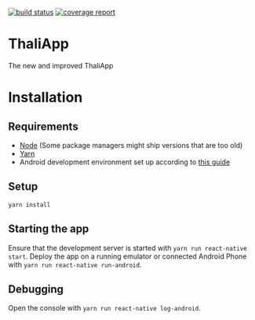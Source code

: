 [![build status](https://gitlab.science.ru.nl/thalia/ThaliApp-react/badges/master/build.svg)](https://gitlab.science.ru.nl/thalia/ThaliApp-react/commits/master)
[![coverage report](https://gitlab.science.ru.nl/thalia/ThaliApp-react/badges/master/coverage.svg)](https://gitlab.science.ru.nl/thalia/ThaliApp-react/commits/master)
# ThaliApp
The new and improved ThaliApp

# Installation
## Requirements
* [Node](https://nodejs.org/en/) (Some package managers might ship versions that are too old)
* [Yarn](https://yarnpkg.com/)
* Android development environment set up according to [this guide](https://facebook.github.io/react-native/docs/getting-started.html#android-development-environment)

## Setup
`yarn install`

## Starting the app
Ensure that the development server is started with `yarn run react-native start`.
Deploy the app on a running emulator or connected Android Phone with `yarn run react-native run-android`.

## Debugging
Open the console with `yarn run react-native log-android`.
